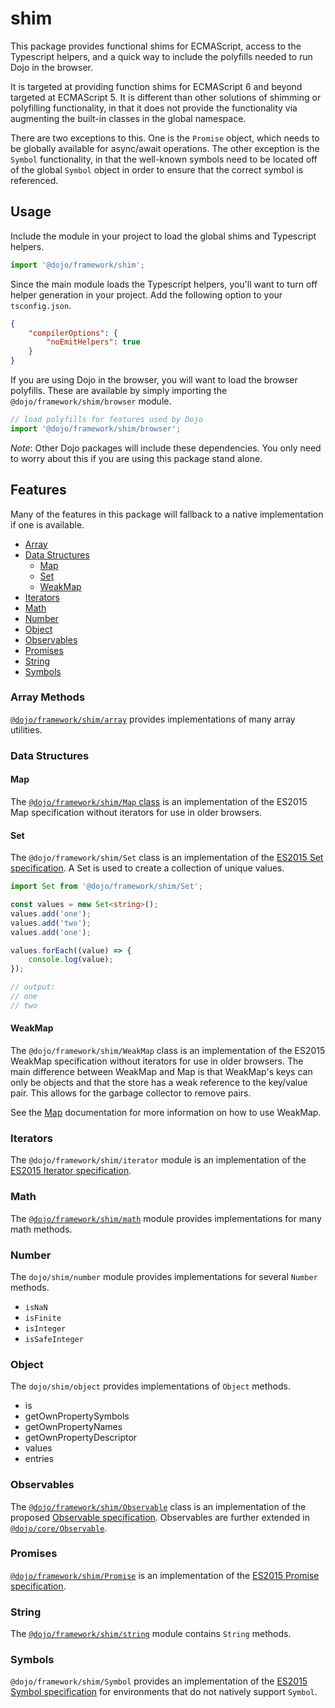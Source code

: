 # shim

This package provides functional shims for ECMAScript, access to the Typescript helpers, and a quick way to include the polyfills needed to run Dojo in the browser.

It is targeted at providing function shims for ECMAScript 6 and beyond targeted at ECMAScript 5.  It is different than other solutions of shimming or polyfilling functionality, in that it does not provide the functionality via augmenting the built-in classes in the global namespace.

There are two exceptions to this. One is the `Promise` object, which needs to be globally available for async/await operations. The other exception is the `Symbol` functionality, in that the well-known symbols need to be located off of the global `Symbol` object in order to ensure that the correct symbol is referenced.

## Usage

Include the module in your project to load the global shims and Typescript helpers.

```typescript
import '@dojo/framework/shim';
```

Since the main module loads the Typescript helpers, you'll want to turn off helper generation in your project. Add the following option to your `tsconfig.json`.

```json
{
	"compilerOptions": {
		"noEmitHelpers": true
	}
}
```

If you are using Dojo in the browser, you will want to load the browser polyfills. These are available by simply importing the `@dojo/framework/shim/browser` module.

```typescript
// load polyfills for features used by Dojo
import '@dojo/framework/shim/browser';
```

*Note*: Other Dojo packages will include these dependencies.  You only need to worry about this if you are using this package stand alone.

<!-- start-github-only -->
## Features

Many of the features in this package will fallback to a native implementation if one is available.

- [Array](#array-methods)
- [Data Structures](#data-structures)
    - [Map](#map)
    - [Set](#set)
    - [WeakMap](#weakmap)
- [Iterators](#iterators)
- [Math](#math)
- [Number](#number)
- [Object](#object)
- [Observables](#observables)
- [Promises](#promises)
- [String](#string)
- [Symbols](#symbols)

<!-- end-github-only -->

### Array Methods

[`@dojo/framework/shim/array`](../../docs/shim/array.md) provides implementations of many array utilities.

### Data Structures

#### Map

The [`@dojo/framework/shim/Map` class](../../docs/shim/Map.md) is an implementation of the ES2015 Map specification
without iterators for use in older browsers.

#### Set

The `@dojo/framework/shim/Set` class is an implementation of the [ES2015 Set specification](http://www.ecma-international.org/ecma-262/6.0/#sec-set-objects).  A Set is used to create a collection of unique values.

```typescript
import Set from '@dojo/framework/shim/Set';

const values = new Set<string>();
values.add('one');
values.add('two');
values.add('one');

values.forEach((value) => {
    console.log(value);
});

// output:
// one
// two
```

#### WeakMap

The `@dojo/framework/shim/WeakMap` class is an implementation of the ES2015 WeakMap specification
without iterators for use in older browsers. The main difference between WeakMap and Map
is that WeakMap's keys can only be objects and that the store has a weak reference
to the key/value pair. This allows for the garbage collector to remove pairs.

See the [Map](../../docs/shim/Map.md) documentation for more information on how to use WeakMap.

### Iterators

The `@dojo/framework/shim/iterator` module is an implementation of the [ES2015 Iterator specification](http://www.ecma-international.org/ecma-262/6.0/#sec-iteration).

### Math

The [`@dojo/framework/shim/math`](../../docs/shim/math.md) module provides implementations for many math methods.

### Number

The `dojo/shim/number` module provides implementations for several `Number` methods.

* `isNaN`
* `isFinite`
* `isInteger`
* `isSafeInteger`

### Object

The `dojo/shim/object` provides implementations of `Object` methods.

* is
* getOwnPropertySymbols
* getOwnPropertyNames
* getOwnPropertyDescriptor
* values
* entries

### Observables

The [`@dojo/framework/shim/Observable`](../../docs/shim/Observable.md) class is an implementation of the proposed [Observable specification](https://tc39.github.io/proposal-observable/).  Observables are further extended in [`@dojo/core/Observable`](https://github.com/dojo/core/blob/master/src/Observable.ts).

### Promises

[`@dojo/framework/shim/Promise`](../../docs/shim/Promise.md) is an implementation of the [ES2015 Promise specification](http://www.ecma-international.org/ecma-262/6.0/#sec-promise-objects).

### String

The [`@dojo/framework/shim/string`](../../docs/shim/string.md) module contains `String` methods.

### Symbols

`@dojo/framework/shim/Symbol` provides an implementation of the [ES2015 Symbol specification](http://www.ecma-international.org/ecma-262/6.0/#sec-symbol-objects) for environments that do not natively support `Symbol`.

<!-- doc-viewer-config
{
	"api": "docs/shim/api.json",
	"pages": [
		"docs/shim/array.md",
		"docs/shim/Map.md",
		"docs/shim/math.md",
		"docs/shim/Observable.md",
		"docs/shim/Promise.md",
		"docs/shim/string.md"
	]
}
-->
